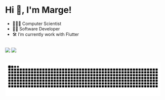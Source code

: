 # Hi 👋, I'm Marge!

- 👩🏻‍🔬 Computer Scientist
- 👩‍💻 Software Developer
- 🛠️ I’m currently work with Flutter

 ##

<div >
  <img height="180" src="https://github-readme-stats.vercel.app/api?username=margesortt&show_icons=true&theme=merko&include_all_commits=true&count_private=true&title_color=FFF188&icon_color=FFF188&text_color=FFBF89&bg_color=484848&hide=contribs,prs"/>
  <img height="180" src="https://media.discordapp.net/attachments/920317221316747296/989999643389730857/56120052_2147527578629442_4106874980002693120_n.png"/>
</div>
  
  ##
  
  
![Snake animation](https://github.com/margesortt/margesortt/blob/output/github-contribution-grid-snake.svg)
  


